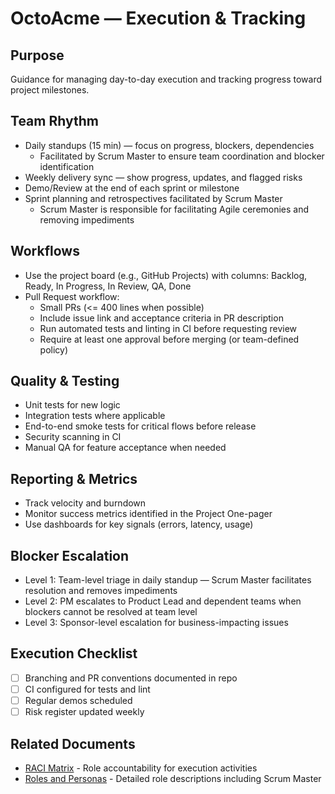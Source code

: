 # OctoAcme — Execution & Tracking

## Purpose
Guidance for managing day-to-day execution and tracking progress toward project milestones.

## Team Rhythm
- Daily standups (15 min) — focus on progress, blockers, dependencies
  - Facilitated by Scrum Master to ensure team coordination and blocker identification
- Weekly delivery sync — show progress, updates, and flagged risks
- Demo/Review at the end of each sprint or milestone
- Sprint planning and retrospectives facilitated by Scrum Master
  - Scrum Master is responsible for facilitating Agile ceremonies and removing impediments

## Workflows
- Use the project board (e.g., GitHub Projects) with columns: Backlog, Ready, In Progress, In Review, QA, Done
- Pull Request workflow:
  - Small PRs (<= 400 lines when possible)
  - Include issue link and acceptance criteria in PR description
  - Run automated tests and linting in CI before requesting review
  - Require at least one approval before merging (or team-defined policy)

## Quality & Testing
- Unit tests for new logic
- Integration tests where applicable
- End-to-end smoke tests for critical flows before release
- Security scanning in CI
- Manual QA for feature acceptance when needed

## Reporting & Metrics
- Track velocity and burndown
- Monitor success metrics identified in the Project One-pager
- Use dashboards for key signals (errors, latency, usage)

## Blocker Escalation
- Level 1: Team-level triage in daily standup — Scrum Master facilitates resolution and removes impediments
- Level 2: PM escalates to Product Lead and dependent teams when blockers cannot be resolved at team level
- Level 3: Sponsor-level escalation for business-impacting issues

## Execution Checklist
- [ ] Branching and PR conventions documented in repo
- [ ] CI configured for tests and lint
- [ ] Regular demos scheduled
- [ ] Risk register updated weekly

## Related Documents
- [RACI Matrix](./roles-raci.md) - Role accountability for execution activities
- [Roles and Personas](./octoacme-roles-and-personas.md) - Detailed role descriptions including Scrum Master
